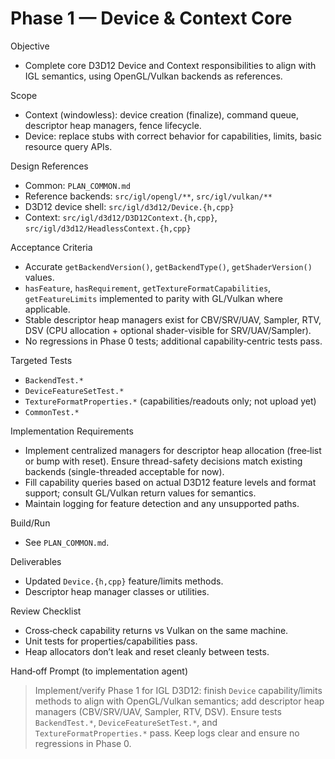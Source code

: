 # Phase 1 — Device & Context Core

Objective
- Complete core D3D12 Device and Context responsibilities to align with IGL semantics, using OpenGL/Vulkan backends as references.

Scope
- Context (windowless): device creation (finalize), command queue, descriptor heap managers, fence lifecycle.
- Device: replace stubs with correct behavior for capabilities, limits, basic resource query APIs.

Design References
- Common: `PLAN_COMMON.md`
- Reference backends: `src/igl/opengl/**`, `src/igl/vulkan/**`
- D3D12 device shell: `src/igl/d3d12/Device.{h,cpp}`
- Context: `src/igl/d3d12/D3D12Context.{h,cpp}`, `src/igl/d3d12/HeadlessContext.{h,cpp}`

Acceptance Criteria
- Accurate `getBackendVersion()`, `getBackendType()`, `getShaderVersion()` values.
- `hasFeature`, `hasRequirement`, `getTextureFormatCapabilities`, `getFeatureLimits` implemented to parity with GL/Vulkan where applicable.
- Stable descriptor heap managers exist for CBV/SRV/UAV, Sampler, RTV, DSV (CPU allocation + optional shader-visible for SRV/UAV/Sampler).
- No regressions in Phase 0 tests; additional capability‑centric tests pass.

Targeted Tests
- `BackendTest.*`
- `DeviceFeatureSetTest.*`
- `TextureFormatProperties.*` (capabilities/readouts only; not upload yet)
- `CommonTest.*`

Implementation Requirements
- Implement centralized managers for descriptor heap allocation (free‑list or bump with reset). Ensure thread-safety decisions match existing backends (single-threaded acceptable for now).
- Fill capability queries based on actual D3D12 feature levels and format support; consult GL/Vulkan return values for semantics.
- Maintain logging for feature detection and any unsupported paths.

Build/Run
- See `PLAN_COMMON.md`.

Deliverables
- Updated `Device.{h,cpp}` feature/limits methods.
- Descriptor heap manager classes or utilities.

Review Checklist
- Cross‑check capability returns vs Vulkan on the same machine.
- Unit tests for properties/capabilities pass.
- Heap allocators don’t leak and reset cleanly between tests.

Hand‑off Prompt (to implementation agent)
> Implement/verify Phase 1 for IGL D3D12: finish `Device` capability/limits methods to align with OpenGL/Vulkan semantics; add descriptor heap managers (CBV/SRV/UAV, Sampler, RTV, DSV). Ensure tests `BackendTest.*`, `DeviceFeatureSetTest.*`, and `TextureFormatProperties.*` pass. Keep logs clear and ensure no regressions in Phase 0.

